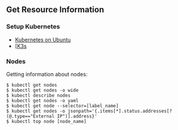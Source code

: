 ## Get Resource Information

### Setup Kubernetes 

- [Kubernetes on Ubuntu](https://gist.github.com/ruanbekker/38a38aea5f325f7fa4a19e795ef4f0d0)
- [[K3s](https://github.com/rancher/k3s#quick-start)

### Nodes

Getting information about nodes:

```
$ kubectl get nodes
$ kubectl get nodes -o wide
$ kubectl describe nodes
$ kubectl get nodes -o yaml
$ kubectl get node --selector=[label_name]
$ kubectl get nodes -o jsonpath='{.items[*].status.addresses[?(@.type=="External IP")].address}'
$ kubectl top node [node_name]
```
